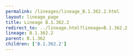 ```yaml
---
permalink: /lineages/lineage_B.1.362.2.html
layout: lineage_page
title: Lineage B.1.362.2
redirect_to: ../lineage.html?lineage=B.1.362.2
lineage: B.1.362.2
parent: B.1.362
children: ['B.1.362.2']
---
```

